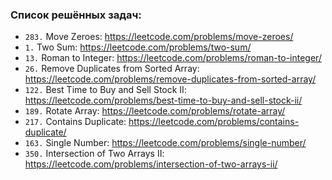 ### Список решённых задач:
- `283.` Move Zeroes: https://leetcode.com/problems/move-zeroes/
- `1.` Two Sum: https://leetcode.com/problems/two-sum/
- `13.` Roman to Integer: https://leetcode.com/problems/roman-to-integer/
- `26.` Remove Duplicates from Sorted Array: https://leetcode.com/problems/remove-duplicates-from-sorted-array/
- `122.` Best Time to Buy and Sell Stock II: https://leetcode.com/problems/best-time-to-buy-and-sell-stock-ii/
- `189.` Rotate Array: https://leetcode.com/problems/rotate-array/
- `217.` Contains Duplicate: https://leetcode.com/problems/contains-duplicate/
- `163.` Single Number: https://leetcode.com/problems/single-number/
- `350.` Intersection of Two Arrays II: https://leetcode.com/problems/intersection-of-two-arrays-ii/
